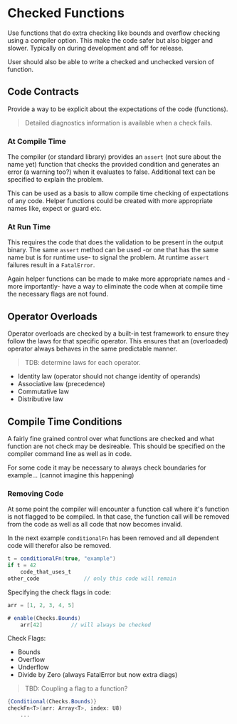 # Checked Functions

Use functions that do extra checking like bounds and overflow checking using a compiler option. This make the code safer but also bigger and slower. Typically on during development and off for release.

User should also be able to write a checked and unchecked version of function.

## Code Contracts

Provide a way to be explicit about the expectations of the code (functions).

> Detailed diagnostics information is available when a check fails.

### At Compile Time

The compiler (or standard library) provides an `assert` (not sure about the name yet) function that checks the provided condition and generates an error (a warning too?) when it evaluates to false. Additional text can be specified to explain the problem.

This can be used as a basis to allow compile time checking of expectations of any code. Helper functions could be created with more appropriate names like, expect or guard etc.

### At Run Time

This requires the code that does the validation to be present in the output binary. The same `assert` method can be used -or one that has the same name but is for runtime use- to signal the problem. At runtime `assert` failures result in a `FatalError`.

Again helper functions can be made to make more appropriate names and -more importantly- have a way to eliminate the code when at compile time the necessary flags are not found.

## Operator Overloads

Operator overloads are checked by a built-in test framework to ensure they follow the laws for that specific operator. This ensures that an (overloaded) operator always behaves in the same predictable manner.

> TDB: determine laws for each operator.

- Identity law (operator should not change identity of operands)
- Associative law (precedence)
- Commutative law
- Distributive law

## Compile Time Conditions

A fairly fine grained control over what functions are checked and what function are not check may be desireable. This should be specified on the compiler command line as well as in code.

For some code it may be necessary to always check boundaries for example... (cannot imagine this happening)

### Removing Code

At some point the compiler will encounter a function call where it's function is not flagged to be compiled. In that case, the function call will be removed from the code as well as all code that now becomes invalid.

In the next example `conditionalFn` has been removed and all dependent code will therefor also be removed.

```C#
t = conditionalFn(true, "example")
if t = 42
    code_that_uses_t
other_code              // only this code will remain
```

Specifying the check flags in code:

```C#
arr = [1, 2, 3, 4, 5]

# enable(Checks.Bounds)
    arr[42]         // will always be checked
```

Check Flags:

- Bounds
- Overflow
- Underflow
- Divide by Zero    (always FatalError but now extra diags)

> TBD: Coupling a flag to a function?

```C#
{Conditional(Checks.Bounds)}
checkFn<T>(arr: Array<T>, index: U8)
    ...
```
